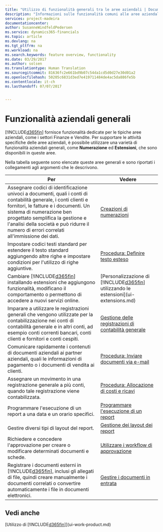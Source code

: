 ```yaml
---
title: "Utilizzo di funzionalità generali tra le aree aziendali | Documenti Microsoft"
description: "Informazioni sulle funzionalità comuni alle aree aziendali in Dynamics 365 for Financials."
services: project-madeira
documentationcenter: 
author: SusanneWindfeldPedersen
ms.service: dynamics365-financials
ms.topic: article
ms.devlang: na
ms.tgt_pltfrm: na
ms.workload: na
ms.search.keywords: feature overview, functionality
ms.date: 03/29/2017
ms.author: solsen
ms.translationtype: Human Translation
ms.sourcegitcommit: 81636fc2e661bd9b07c54da1cd5d0d27e30d01a2
ms.openlocfilehash: 50205c6831d3ed7e419711484de4ac5da886fe5b
ms.contentlocale: it-ch
ms.lasthandoff: 07/07/2017


---
```

# <a name="general-business-functionality"></a>Funzionalità aziendali generali
[!INCLUDE[d365fin](includes/d365fin_md.md)] fornisce funzionalità dedicate per le tipiche aree aziendali, come i settori Finanze e Vendite. Per supportare le attività specifiche delle aree aziendali, è possibile utilizzare una varietà di funzionalità aziendali generali, come **Numerazione** ed **Estensioni**, che sono disponibili in queste aree.

Nella tabella seguente sono elencate queste aree generali e sono riportati i collegamenti agli argomenti che le descrivono.

| Per | Vedere |
| --- | --- |
| Assegnare codici di identificazione univoci a documenti, quali i conti di contabilità generale, i conti clienti e fornitori, le fatture e i documenti. Un sistema di numerazione ben progettato semplifica la gestione e l'analisi della società e può ridurre il numero di errori correlati all'immissione dei dati. |[Creazioni di numerazioni](ui-create-number-series.md) |
| Impostare codici testi standard per estendere il testo standard aggiungendo altre righe e impostare condizioni per l'utilizzo di righe aggiuntive. |[Procedura: Definire testo esteso](ui-how-define-ext-text.md) |
| Cambiare [!INCLUDE[d365fin](includes/d365fin_md.md)] installando estensioni che aggiungono funzionalità, modificano il comportamento o permettono di accedere a nuovi servizi online. |[Personalizzazione di [!INCLUDE[d365fin](includes/d365fin_md.md)] utilizzando le estensioni](ui-extensions.md) |
| Imparare a utilizzare le registrazioni generali che vengono utilizzate per la contabilizzazione nei conti di contabilità generale e in altri conti, ad esempio conti correnti bancari, conti clienti e fornitori e conti cespiti. |[Gestione delle registrazioni di contabilità generale](ui-work-general-journals.md) |
| Comunicare rapidamente i contenuti di documenti aziendali ai partner aziendali, quali le informazioni di pagamento o i documenti di vendita ai clienti. |[Procedura: Inviare documenti via e-mail](ui-how-send-documents-email.md) |
| Assegnare un movimento in una registrazione generale a più conti, quando tale registrazione viene contabilizzata. |[Procedura: Allocazione di costi e ricavi](year-allocate-costs-income.md) |
| Programmare l'esecuzione di un report a una data e un orario specifici. |[Programmare l'esecuzione di un report](ui-schedule-report.md) |
| Gestire diversi tipi di layout del report. |[Gestione dei layout dei report](ui-manage-report-layouts.md) |
| Richiedere e concedere l'approvazione per creare o modificare determinati documenti e schede. |[Utilizzare i workflow di approvazione](across-how-use-approval-workflows.md) |
| Registrare i documenti esterni in [!INCLUDE[d365fin](includes/d365fin_md.md)], inclusi gli allegati di file, quindi creare manualmente i documenti correlati o convertire automaticamente i file in documenti elettronici. |[Gestire i documenti in entrata](across-income-documents.md) |

## <a name="see-also"></a>Vedi anche
[Utilizzo di [!INCLUDE[d365fin](includes/d365fin_md.md)]](ui-work-product.md)

